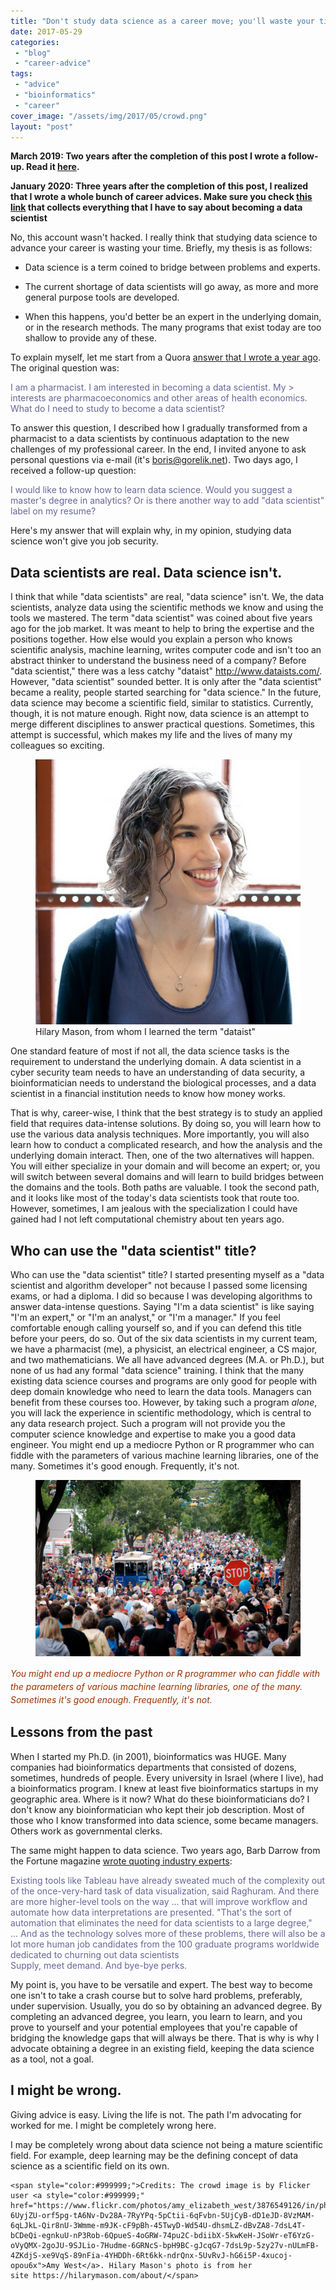 ```yaml
---
title: "Don't study data science as a career move; you'll waste your time!"
date: 2017-05-29
categories: 
 - "blog"
 - "career-advice"
tags: 
 - "advice"
 - "bioinformatics"
 - "career"
cover_image: "/assets/img/2017/05/crowd.png"
layout: "post"
---
```


<!-- wp:paragraph -->
**March 2019: Two years after the completion of this post I wrote a follow-up. Read it [here](https://gorelik.net/2019/03/07/the-data-science-umbrella-or-should-you-study-data-science-as-a-career-move-the-2019-edition/).**


<!-- /wp:paragraph -->

<!-- wp:paragraph {"backgroundColor":"light-gray"} -->
**January 2020: Three years after the completion of this post, I realized that I wrote a whole bunch of career advices. Make sure you check [this link](https://gorelik.net/category/career-advice/) that collects everything that I have to say about becoming a  data scientist**


<!-- /wp:paragraph -->

<!-- wp:paragraph -->
No, this account wasn't hacked. I really think that studying data science to advance your career is wasting your time. Briefly, my thesis is as follows:


<!-- /wp:paragraph -->

<!-- wp:list -->
* Data science is a term coined to bridge between problems and experts.

* The current shortage of data scientists will go away, as more and more general purpose tools are developed.

* When this happens, you'd better be an expert in the underlying domain, or in the research methods. The many programs that exist today are too shallow to provide any of these.


<!-- /wp:list -->

<!-- wp:paragraph -->
To explain myself, let me start from a Quora [answer that I wrote a year ago](https://www.quora.com/I-am-a-pharmacist-I-am-interested-in-becoming-a-data-scientist-My-interests-are-pharmacoeconomics-and-other-areas-of-health-economics-What-do-I-need-to-study-to-become-a-data-scientist/answer/Boris-Gorelik). The original question was:


<!-- /wp:paragraph -->

<!-- wp:paragraph -->
<span style="color:#666699;">I am a pharmacist. I am interested in becoming a data scientist. My &gt; interests are pharmacoeconomics and other areas of health economics. What do I need to study to become a data scientist?</span>


<!-- /wp:paragraph -->

<!-- wp:paragraph -->
To answer this question, I described how I gradually transformed from a pharmacist to a data scientists by continuous adaptation to the new challenges of my professional career. In the end, I invited anyone to ask personal questions via e-mail (it's boris@gorelik.net). Two days ago, I received a follow-up question:


<!-- /wp:paragraph -->

<!-- wp:paragraph -->
<span style="color:#666699;">I would like to know how to learn data science. Would you suggest a master's degree in analytics? Or is there another way to add "data scientist" label on my resume?</span>


<!-- /wp:paragraph -->

<!-- wp:paragraph -->
Here's my answer that will explain why, in my opinion, studying data science won't give you job security.


<!-- /wp:paragraph -->

<!-- wp:heading -->
## Data scientists are real. Data science isn't.


<!-- /wp:heading -->

<!-- wp:paragraph -->
I think that while "data scientists" are real, "data science" isn't. We, the data scientists, analyze data using the scientific methods we know and using the tools we mastered. The term "data scientist" was coined about five years ago for the job market. It was meant to help to bring the expertise and the positions together. How else would you explain a person who knows scientific analysis, machine learning, writes computer code and isn't too an abstract thinker to understand the business need of a company? Before "data scientist," there was a less catchy "dataist" http://www.dataists.com/. However, "data scientist" sounded better. It is only after the "data scientist" became a reality, people started searching for "data science." In the future, data science may become a scientific field, similar to statistics. Currently, though, it is not mature enough. Right now, data science is an attempt to merge different disciplines to answer practical questions. Sometimes, this attempt is successful, which makes my life and the lives of many my colleagues so exciting.


<!-- /wp:paragraph -->

<!-- wp:image {"align":"right","id":324,"className":"alignnone size-medium wp-image-324"} -->
<div class="wp-block-image alignnone size-medium wp-image-324"><figure class="alignright"><img src="/assets/img/2017/05/hilary_mason.jpg" alt="Hilary Mason, from whom I learned the term dataist " class="wp-image-324"><figcaption>Hilary Mason, from whom I learned the term "dataist"</figcaption></figure></div>


<!-- /wp:image -->

<!-- wp:paragraph -->
One standard feature of most if not all, the data science tasks is the requirement to understand the underlying domain. A data scientist in a cyber security team needs to have an understanding of data security, a bioinformatician needs to understand the biological processes, and a data scientist in a financial institution needs to know how money works.


<!-- /wp:paragraph -->

<!-- wp:paragraph -->
That is why, career-wise, I think that the best strategy is to study an applied field that requires data-intense solutions. By doing so, you will learn how to use the various data analysis techniques. More importantly, you will also learn how to conduct a complicated research, and how the analysis and the underlying domain interact. Then, one of the two alternatives will happen. You will either specialize in your domain and will become an expert; or, you will switch between several domains and will learn to build bridges between the domains and the tools. Both paths are valuable. I took the second path, and it looks like most of the today's data scientists took that route too. However, sometimes, I am jealous with the specialization I could have gained had I not left computational chemistry about ten years ago.


<!-- /wp:paragraph -->

<!-- wp:heading -->
## Who can use the "data scientist" title?


<!-- /wp:heading -->

<!-- wp:paragraph -->
Who can use the "data scientist" title? I started presenting myself as a "data scientist and algorithm developer" not because I passed some licensing exams, or had a diploma. I did so because I was developing algorithms to answer data-intense questions. Saying "I'm a data scientist" is like saying "I'm an expert," or "I'm an analyst," or "I'm a manager." If you feel comfortable enough calling yourself so, and if you can defend this title before your peers, do so. Out of the six data scientists in my current team, we have a pharmacist (me), a physicist, an electrical engineer, a CS major, and two mathematicians. We all have advanced degrees (M.A. or Ph.D.), but none of us had any formal "data science" training. I think that the many existing data science courses and programs are only good for people with deep domain knowledge who need to learn the data tools. Managers can benefit from these courses too. However, by taking such a program *alone*, you will lack the experience in scientific methodology, which is central to any data research project. Such a program will not provide you the computer science knowledge and expertise to make you a good data engineer. You might end up a mediocre Python or R programmer who can fiddle with the parameters of various machine learning libraries, one of the many. Sometimes it's good enough. Frequently, it's not.


<!-- /wp:paragraph -->

<!-- wp:image {"align":"right"} -->
<div class="wp-block-image"><figure class="alignright"><img src="/assets/img/2017/05/crowd.png" alt=""></figure></div>


<!-- /wp:image -->

<!-- wp:paragraph -->
<span style="line-height:1.5;"><span style="color:#993300;"><em>You might end up a mediocre Python or R programmer who can fiddle with the parameters of various machine learning libraries, one of the many. Sometimes it's good enough. Frequently, it's not.</em></span></span>


<!-- /wp:paragraph -->

<!-- wp:heading -->
## Lessons from the past


<!-- /wp:heading -->

<!-- wp:paragraph -->
When I started my Ph.D. (in 2001), bioinformatics was HUGE. Many companies had bioinformatics departments that consisted of dozens, sometimes, hundreds of people. Every university in Israel (where I live), had a bioinformatics program. I knew at least five bioinformatics startups in my geographic area. Where is it now? What do these bioinformaticians do? I don't know any bioinformatician who kept their job description. Most of those who I know transformed into data science, some became managers. Others work as governmental clerks.


<!-- /wp:paragraph -->

<!-- wp:paragraph -->
The same might happen to data science. Two years ago, Barb Darrow from the Fortune magazine [wrote quoting industry experts](http://fortune.com/2015/05/21/data-science-white-hot/):


<!-- /wp:paragraph -->

<!-- wp:paragraph -->
<span style="color:#666699;">Existing tools like Tableau have already sweated much of the complexity out of the once-very-hard task of data visualization, said Raghuram. And there are more higher-level tools on the way ... that will improve workflow and automate how data interpretations are presented. "That's the sort of automation that eliminates the need for data scientists to a large degree," ... </span><span style="color:#666699;">And as the technology solves more of these problems, there will also be a lot more human job candidates from the 100 graduate programs worldwide dedicated to churning out data scientists</span><br>
<span style="color:#666699;">Supply, meet demand. And bye-bye perks.</span>


<!-- /wp:paragraph -->

<!-- wp:paragraph -->
My point is, you have to be versatile and expert. The best way to become one isn't to take a crash course but to solve hard problems, preferably, under supervision. Usually, you do so by obtaining an advanced degree. By completing an advanced degree, you learn, you learn to learn, and you prove to yourself and your potential employees that you're capable of bridging the knowledge gaps that will always be there. That is why is why I advocate obtaining a degree in an existing field, keeping the data science as a tool, not a goal.


<!-- /wp:paragraph -->

<!-- wp:heading -->
## I might be wrong.


<!-- /wp:heading -->

<!-- wp:paragraph -->
Giving advice is easy. Living the life is not. The path I'm advocating for worked for me. I might be completely wrong here.


<!-- /wp:paragraph -->

<!-- wp:paragraph -->
I may be completely wrong about data science not being a mature scientific field. For example, deep learning may be the defining concept of data science as a scientific field on its own.


<!-- /wp:paragraph -->

<!-- wp:preformatted -->
    <span style="color:#999999;">Credits: The crowd image is by Flicker user <a style="color:#999999;" href="https://www.flickr.com/photos/amy_elizabeth_west/3876549126/in/photolist-6UyjZU-orf5pg-tA6Nv-Dv28A-7RyYPq-5pCtii-6qFvbn-5UjCyB-dD1eJD-8VzMAM-6qLJkL-Qir8nU-3Wmme-m9JK-cF9pBh-45TwyD-Wd54U-dhsmLZ-dBvZA8-7dsL4T-bCDeQi-egnkuU-nP3Rob-6QpueS-4oGRW-74pu2C-bdiibX-5kwKeH-JSoWr-eT6YzG-oVyQMX-2goJU-9SJLio-7Hudme-6GRNcS-bpH9BC-gJcqG7-7dsL9p-5zy27v-nULmFB-4ZKdjS-xe9VqS-89nFia-4YHDDh-6Rt6kk-ndrQnx-5UvRvJ-hG6i5P-4xucoj-opou6x">Amy West</a>. Hilary Mason's photo is from her site https://hilarymason.com/about/</span>

<!-- /wp:preformatted -->
